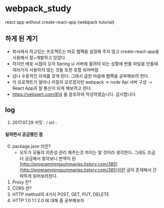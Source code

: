 # webpack_study
react app without create-react-app (webpack tutorial)

## 하게 된 계기
* 회사에서 하고있는 프로젝트는 따로 웹팩을 설정해 주지 않고 create-react-app을 사용해서 잘~개발하고 있었다.
* 하지만 배포 시점이 오자 Spring ui 서버에 올려야 되는 상황에 번들 파일을 만들때 여러가지 사용하지 않는 것들 또한 포함 되어버림
* 넘나 수동적인 자세를 갖게 된다. 그래서 급한 마음에 웹팩을 공부해보려 한다. 
* 이 프로젝트가 얼마나 커질지 모르겠지만 webpack -> node Api 서버 구성 -> React App과 잘 통신이 되게 해보려고 한다.
* https://velopert.com/814 를 참조하여 작성하였습니다. 감사합니다.

## log
1. 2017.07.29 커밋 : / url : 

#### 일하면서 궁금했던 점
0. package.json 이란?
    * 모두가 모듈의 의존성 관리 해주는것 까지는 알 것이라 생각한다. 그래도 조금 더 궁금해서 찾아보니 번역이 된 [http://programmingsummaries.tistory.com/385](http://programmingsummaries.tistory.com/385)이란 글이 존재해서 간략하게 읽어보려한다.
0. Proxy 란?
0. CORS 란?
0. HTTP method의 4가지 POST, GET, PUT, DELETE
0. HTTP 1.0 1.1 2.0 에 대해 좀 공부해보자